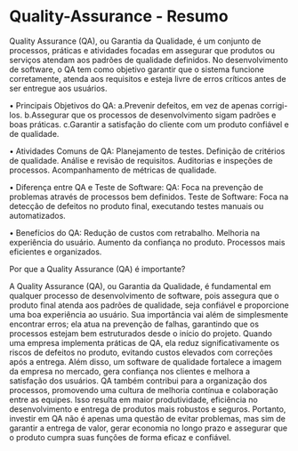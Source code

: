 # Quality-Assurance - Resumo

Quality Assurance (QA), ou Garantia da Qualidade, é um conjunto de processos, práticas e atividades focadas em assegurar que produtos ou serviços atendam aos padrões de qualidade definidos. No desenvolvimento de software, o QA tem como objetivo garantir que o sistema funcione corretamente, atenda aos requisitos e esteja livre de erros críticos antes de ser entregue aos usuários.

•	Principais Objetivos do QA:
	a.Prevenir defeitos, em vez de apenas corrigi-los.
	b.Assegurar que os processos de desenvolvimento sigam padrões e boas práticas.
  c.Garantir a satisfação do cliente com um produto confiável e de qualidade.

•	Atividades Comuns de QA:
  Planejamento de testes.
  Definição de critérios de qualidade.
  Análise e revisão de requisitos.
  Auditorias e inspeções de processos.
  Acompanhamento de métricas de qualidade.

•	Diferença entre QA e Teste de Software:
  QA: Foca na prevenção de problemas através de processos bem definidos.
  Teste de Software: Foca na detecção de defeitos no produto final, executando testes manuais ou automatizados.

•	Benefícios do QA:
  Redução de custos com retrabalho.
  Melhoria na experiência do usuário.
  Aumento da confiança no produto.
  Processos mais eficientes e organizados.

 Por que a Quality Assurance (QA) é importante?
  
  A Quality Assurance (QA), ou Garantia da Qualidade, é fundamental em qualquer processo de desenvolvimento de software, pois assegura que o produto final atenda aos padrões de qualidade, seja confiável e proporcione uma boa experiência ao usuário. Sua importância vai além de simplesmente encontrar erros; ela atua na prevenção de falhas, garantindo que os processos estejam bem estruturados desde o início do projeto.
  Quando uma empresa implementa práticas de QA, ela reduz significativamente os riscos de defeitos no produto, evitando custos elevados com correções após a entrega. Além disso, um software de qualidade fortalece a imagem da empresa no mercado, gera confiança nos clientes e melhora a satisfação dos usuários.
  QA também contribui para a organização dos processos, promovendo uma cultura de melhoria contínua e colaboração entre as equipes. Isso resulta em maior produtividade, eficiência no desenvolvimento e entrega de produtos mais robustos e seguros.
  Portanto, investir em QA não é apenas uma questão de evitar problemas, mas sim de garantir a entrega de valor, gerar economia no longo prazo e assegurar que o produto cumpra suas funções de forma eficaz e confiável.

